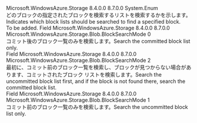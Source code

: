 <Type Name="BlockSearchMode" FullName="Microsoft.WindowsAzure.Storage.Blob.BlockSearchMode">
  <TypeSignature Language="C#" Value="public enum BlockSearchMode" />
  <TypeSignature Language="ILAsm" Value=".class public auto ansi sealed BlockSearchMode extends System.Enum" />
  <TypeSignature Language="DocId" Value="T:Microsoft.WindowsAzure.Storage.Blob.BlockSearchMode" />
  <TypeSignature Language="VB.NET" Value="Public Enum BlockSearchMode" />
  <TypeSignature Language="F#" Value="type BlockSearchMode = " />
  <AssemblyInfo>
    <AssemblyName>Microsoft.WindowsAzure.Storage</AssemblyName>
    <AssemblyVersion>8.4.0.0</AssemblyVersion>
    <AssemblyVersion>8.7.0.0</AssemblyVersion>
  </AssemblyInfo>
  <Base>
    <BaseTypeName>System.Enum</BaseTypeName>
  </Base>
  <Docs>
    <summary>
            <span data-ttu-id="ee34e-101">どのブロックの指定されたブロックを検索するリストを検索するかを示します。</span><span class="sxs-lookup"><span data-stu-id="ee34e-101">Indicates which block lists should be searched to find a specified block.</span></span> 
            </summary>
    <remarks>To be added.</remarks>
  </Docs>
  <Members>
    <Member MemberName="Committed">
      <MemberSignature Language="C#" Value="Committed" />
      <MemberSignature Language="ILAsm" Value=".field public static literal valuetype Microsoft.WindowsAzure.Storage.Blob.BlockSearchMode Committed = int32(0)" />
      <MemberSignature Language="DocId" Value="F:Microsoft.WindowsAzure.Storage.Blob.BlockSearchMode.Committed" />
      <MemberSignature Language="VB.NET" Value="Committed" />
      <MemberSignature Language="F#" Value="Committed = 0" Usage="Microsoft.WindowsAzure.Storage.Blob.BlockSearchMode.Committed" />
      <MemberType>Field</MemberType>
      <AssemblyInfo>
        <AssemblyName>Microsoft.WindowsAzure.Storage</AssemblyName>
        <AssemblyVersion>8.4.0.0</AssemblyVersion>
        <AssemblyVersion>8.7.0.0</AssemblyVersion>
      </AssemblyInfo>
      <ReturnValue>
        <ReturnType>Microsoft.WindowsAzure.Storage.Blob.BlockSearchMode</ReturnType>
      </ReturnValue>
      <MemberValue>0</MemberValue>
      <Docs>
        <summary>
            <span data-ttu-id="ee34e-102">コミット後のブロック一覧のみを検索します。</span><span class="sxs-lookup"><span data-stu-id="ee34e-102">Search the committed block list only.</span></span>
            </summary>
      </Docs>
    </Member>
    <Member MemberName="Latest">
      <MemberSignature Language="C#" Value="Latest" />
      <MemberSignature Language="ILAsm" Value=".field public static literal valuetype Microsoft.WindowsAzure.Storage.Blob.BlockSearchMode Latest = int32(2)" />
      <MemberSignature Language="DocId" Value="F:Microsoft.WindowsAzure.Storage.Blob.BlockSearchMode.Latest" />
      <MemberSignature Language="VB.NET" Value="Latest" />
      <MemberSignature Language="F#" Value="Latest = 2" Usage="Microsoft.WindowsAzure.Storage.Blob.BlockSearchMode.Latest" />
      <MemberType>Field</MemberType>
      <AssemblyInfo>
        <AssemblyName>Microsoft.WindowsAzure.Storage</AssemblyName>
        <AssemblyVersion>8.4.0.0</AssemblyVersion>
        <AssemblyVersion>8.7.0.0</AssemblyVersion>
      </AssemblyInfo>
      <ReturnValue>
        <ReturnType>Microsoft.WindowsAzure.Storage.Blob.BlockSearchMode</ReturnType>
      </ReturnValue>
      <MemberValue>2</MemberValue>
      <Docs>
        <summary>
            <span data-ttu-id="ee34e-103">最初に、コミット前のブロック一覧を検索し、ブロックが見つからない場合があります、コミットされたブロック リストを検索します。</span><span class="sxs-lookup"><span data-stu-id="ee34e-103">Search the uncommitted block list first, and if the block is not found there, search the committed block list.</span></span>
            </summary>
      </Docs>
    </Member>
    <Member MemberName="Uncommitted">
      <MemberSignature Language="C#" Value="Uncommitted" />
      <MemberSignature Language="ILAsm" Value=".field public static literal valuetype Microsoft.WindowsAzure.Storage.Blob.BlockSearchMode Uncommitted = int32(1)" />
      <MemberSignature Language="DocId" Value="F:Microsoft.WindowsAzure.Storage.Blob.BlockSearchMode.Uncommitted" />
      <MemberSignature Language="VB.NET" Value="Uncommitted" />
      <MemberSignature Language="F#" Value="Uncommitted = 1" Usage="Microsoft.WindowsAzure.Storage.Blob.BlockSearchMode.Uncommitted" />
      <MemberType>Field</MemberType>
      <AssemblyInfo>
        <AssemblyName>Microsoft.WindowsAzure.Storage</AssemblyName>
        <AssemblyVersion>8.4.0.0</AssemblyVersion>
        <AssemblyVersion>8.7.0.0</AssemblyVersion>
      </AssemblyInfo>
      <ReturnValue>
        <ReturnType>Microsoft.WindowsAzure.Storage.Blob.BlockSearchMode</ReturnType>
      </ReturnValue>
      <MemberValue>1</MemberValue>
      <Docs>
        <summary>
            <span data-ttu-id="ee34e-104">コミット前のブロック一覧のみを検索します。</span><span class="sxs-lookup"><span data-stu-id="ee34e-104">Search the uncommitted block list only.</span></span>
            </summary>
      </Docs>
    </Member>
  </Members>
</Type>
